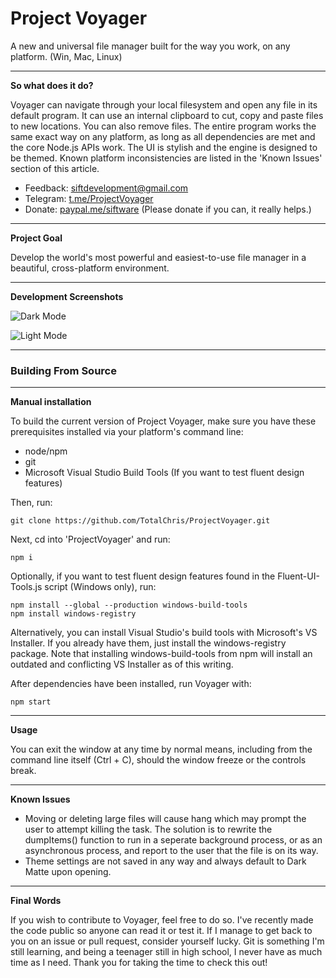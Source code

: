 # Project Voyager
A new and universal file manager built for the way you work, on any platform. (Win, Mac, Linux)

***
**So what does it do?**

Voyager can navigate through your local filesystem and open any file in its default program. It can use an internal clipboard to cut, copy and paste files to new locations. You can also remove files. The entire program works the same exact way on any platform, as long as all dependencies are met and the core Node.js APIs work. The UI is stylish and the engine is designed to be themed. Known platform inconsistencies are listed in the 'Known Issues' section of this article.

* Feedback: siftdevelopment@gmail.com
* Telegram: [t.me/ProjectVoyager](https://t.me/ProjectVoyager)
* Donate: [paypal.me/siftware](https://paypal.me/siftware)
(Please donate if you can, it really helps.)

***
**Project Goal**

Develop the world's most powerful and easiest-to-use file manager in a beautiful, cross-platform environment.

***
**Development Screenshots**

![Dark Mode](https://github.com/TotalChris/ProjectVoyager/blob/master/bin/scr/dark.png?raw=true "Voyager in a beautiful dark mode")

![Light Mode](https://github.com/TotalChris/ProjectVoyager/blob/master/bin/scr/light.png?raw=true "Voyager in an eye-searing (but elegant) light mode")

***
### Building From Source
***

**Manual installation**

To build the current version of Project Voyager, make sure you have these prerequisites installed via your platform's command line:

* node/npm
* git
* Microsoft Visual Studio Build Tools (If you want to test fluent design features)

Then, run:

```
git clone https://github.com/TotalChris/ProjectVoyager.git
```

Next, cd into 'ProjectVoyager' and run:

```
npm i
```

Optionally, if you want to test fluent design features found in the Fluent-UI-Tools.js script (Windows only), run:

```
npm install --global --production windows-build-tools
npm install windows-registry
```

Alternatively, you can install Visual Studio's build tools with Microsoft's VS Installer. If you already have them, just install the windows-registry package. Note that installing windows-build-tools from npm will install an outdated and conflicting VS Installer as of this writing.

After dependencies have been installed, run Voyager with:

```
npm start
```

***
**Usage**

You can exit the window at any time by normal means, including from the command line itself (Ctrl + C), should the window freeze or the controls break.

***
**Known Issues**

- Moving or deleting large files will cause hang which may prompt the user to attempt killing the task. The solution is to rewrite the dumpItems() function to run in a seperate background process, or as an asynchronous process, and report to the user that the file is on its way.
- Theme settings are not saved in any way and always default to Dark Matte upon opening.

***
**Final Words**

If you wish to contribute to Voyager, feel free to do so. I've recently made the code public so anyone can read it or test it. If I manage to get back to you on an issue or pull request, consider yourself lucky. Git is something I'm still learning, and being a teenager still in high school, I never have as much time as I need. Thank you for taking the time to check this out!

